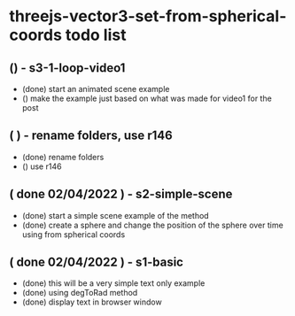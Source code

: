# threejs-vector3-set-from-spherical-coords todo list

## () - s3-1-loop-video1
* (done) start an animated scene example
* () make the example just based on what was made for video1 for the post

## ( ) - rename folders, use r146
* (done) rename folders
* () use r146

## ( done 02/04/2022 ) - s2-simple-scene
* (done) start a simple scene example of the method
* (done) create a sphere and change the position of the sphere over time using from spherical coords

## ( done 02/04/2022 ) - s1-basic
* (done) this will be a very simple text only example
* (done) using degToRad method
* (done) display text in browser window

